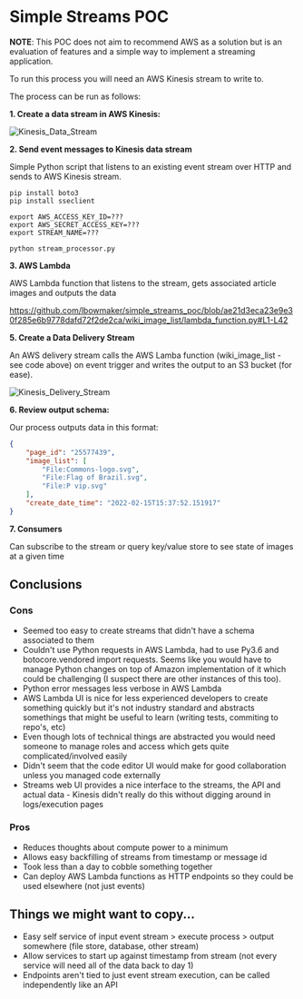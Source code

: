 # Simple Streams POC

**NOTE**: This POC does not aim to recommend AWS as a solution but is an evaluation of features and a simple way to implement a streaming application.

To run this process you will need an AWS Kinesis stream to write to.

The process can be run as follows:

**1. Create a data stream in AWS Kinesis:**

![Kinesis_Data_Stream](https://user-images.githubusercontent.com/93719848/154076403-effbaac4-95a9-47e9-b71d-bedf68e605e1.png)

**2. Send event messages to Kinesis data stream**

Simple Python script that listens to an existing event stream over HTTP and sends to AWS Kinesis stream.

```
pip install boto3
pip install sseclient

export AWS_ACCESS_KEY_ID=???
export AWS_SECRET_ACCESS_KEY=???
export STREAM_NAME=???

python stream_processor.py
```

**3. AWS Lambda**

AWS Lambda function that listens to the stream, gets associated article images and outputs the data

https://github.com/lbowmaker/simple_streams_poc/blob/ae21d3eca23e9e30f285e6b9778dafd72f2de2ca/wiki_image_list/lambda_function.py#L1-L42

**5. Create a Data Delivery Stream**

An AWS delivery stream calls the AWS Lamba function (wiki_image_list - see code above) on event trigger and writes the output to an S3 bucket (for ease).

![ Kinesis_Delivery_Stream](https://user-images.githubusercontent.com/93719848/154101477-98de0110-bd5f-411f-9fcb-fc8a526bb6c1.png)

**6. Review output schema:**

Our process outputs data in this format:

```json
{
	"page_id": "25577439",
	"image_list": [
		"File:Commons-logo.svg",
		"File:Flag of Brazil.svg",
		"File:P vip.svg"
	],
	"create_date_time": "2022-02-15T15:37:52.151917"
}
```

**7. Consumers**

Can subscribe to the stream or query key/value store to see state of images at a given time


## Conclusions

### Cons

- Seemed too easy to create streams that didn't have a schema associated to them
- Couldn't use Python requests in AWS Lambda, had to use Py3.6 and botocore.vendored import requests. Seems like you would have to manage Python changes on top of Amazon implementation of it which could be challenging (I suspect there are other instances of this too).
- Python error messages less verbose in AWS Lambda
- AWS Lambda UI is nice for less experienced developers to create something quickly but it's not industry standard and abstracts somethings that might be useful to learn (writing tests, commiting to repo's, etc)
- Even though lots of technical things are abstracted you would need someone to manage roles and access which gets quite complicated/involved easily
- Didn't seem that the code editor UI would make for good collaboration unless you managed code externally
- Streams web UI provides a nice interface to the streams, the API and actual data - Kinesis didn't really do this without digging around in logs/execution pages

### Pros

- Reduces thoughts about compute power to a minimum
- Allows easy backfilling of streams from timestamp or message id
- Took less than a day to cobble something together
- Can deploy AWS Lambda functions as HTTP endpoints so they could be used elsewhere (not just events)

## Things we might want to copy...

- Easy self service of input event stream > execute process > output somewhere (file store, database, other stream)
- Allow services to start up against timestamp from stream (not every service will need all of the data back to day 1)
- Endpoints aren't tied to just event stream execution, can be called independently like an API
